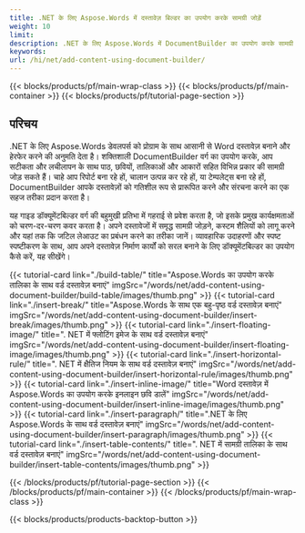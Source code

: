 ```yaml
---
title: .NET के लिए Aspose.Words में दस्तावेज़ बिल्डर का उपयोग करके सामग्री जोड़ें 
weight: 10
limit:
description: .NET के लिए Aspose.Words में DocumentBuilder का उपयोग करके सामग्री जोड़ने का तरीका जानें. कदम-दर-चरण मार्गदर्शन के साथ वर्ड दस्तावेज़ों में पाठ, छवियां, तालिकाएं और आकार जोड़ें।
keywords:
url: /hi/net/add-content-using-document-builder/
---
```

{{< blocks/products/pf/main-wrap-class >}}
{{< blocks/products/pf/main-container >}}
{{< blocks/products/pf/tutorial-page-section >}}

## परिचय
 
.NET के लिए Aspose.Words डेवलपर्स को प्रोग्राम के साथ आसानी से Word दस्तावेज़ बनाने और हेरफेर करने की अनुमति देता है। शक्तिशाली DocumentBuilder वर्ग का उपयोग करके, आप सटीकता और लचीलापन के साथ पाठ, छवियों, तालिकाओं और आकारों सहित विभिन्न प्रकार की सामग्री जोड़ सकते हैं। चाहे आप रिपोर्ट बना रहे हों, चालान उत्पन्न कर रहे हों, या टेम्पलेट्स बना रहे हों, DocumentBuilder आपके दस्तावेज़ों को गतिशील रूप से प्रारूपित करने और संरचना करने का एक सहज तरीका प्रदान करता है।  

यह गाइड डॉक्यूमेंटबिल्डर वर्ग की बहुमुखी प्रतिभा में गहराई से प्रवेश करता है, जो इसके प्रमुख कार्यक्षमताओं को चरण-दर-चरण कवर करता है। अपने दस्तावेजों में समृद्ध सामग्री जोड़ने, कस्टम शैलियों को लागू करने और यहां तक कि जटिल लेआउट का प्रबंधन करने का तरीका जानें। व्यावहारिक उदाहरणों और स्पष्ट स्पष्टीकरण के साथ, आप अपने दस्तावेज़ निर्माण कार्यों को सरल बनाने के लिए डॉक्यूमेंटबिल्डर का उपयोग कैसे करें, यह सीखेंगे।

{{< tutorial-card link="./build-table/" title="Aspose.Words का उपयोग करके तालिका के साथ वर्ड दस्तावेज़ बनाएं" imgSrc="/words/net/add-content-using-document-builder/build-table/images/thumb.png" >}}
{{< tutorial-card link="./insert-break/" title="Aspose.Words के साथ एक बहु-पृष्ठ वर्ड दस्तावेज़ बनाएं" imgSrc="/words/net/add-content-using-document-builder/insert-break/images/thumb.png" >}}
{{< tutorial-card link="./insert-floating-image/" title=". NET में फ्लोटिंग इमेज के साथ वर्ड दस्तावेज़ बनाएं" imgSrc="/words/net/add-content-using-document-builder/insert-floating-image/images/thumb.png" >}}
{{< tutorial-card link="./insert-horizontal-rule/" title=". NET में क्षैतिज नियम के साथ वर्ड दस्तावेज़ बनाएं" imgSrc="/words/net/add-content-using-document-builder/insert-horizontal-rule/images/thumb.png" >}}
{{< tutorial-card link="./insert-inline-image/" title="Word दस्तावेज़ में Aspose.Words का उपयोग करके इनलाइन छवि डालें" imgSrc="/words/net/add-content-using-document-builder/insert-inline-image/images/thumb.png" >}}
{{< tutorial-card link="./insert-paragraph/" title=".NET के लिए Aspose.Words के साथ वर्ड दस्तावेज़ बनाएं" imgSrc="/words/net/add-content-using-document-builder/insert-paragraph/images/thumb.png" >}}
{{< tutorial-card link="./insert-table-contents/" title=". NET में सामग्री तालिका के साथ वर्ड दस्तावेज़ बनाएं" imgSrc="/words/net/add-content-using-document-builder/insert-table-contents/images/thumb.png" >}}

{{< /blocks/products/pf/tutorial-page-section >}}
{{< /blocks/products/pf/main-container >}}
{{< /blocks/products/pf/main-wrap-class >}}

{{< blocks/products/products-backtop-button >}}
